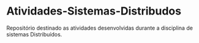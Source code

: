 # Atividades-Sistemas-Distribudos
Repositório destinado as atividades desenvolvidas durante a disciplina de sistemas Distribuídos.
